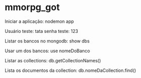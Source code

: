 # mmorpg_got
 
Iniciar a aplicação: nodemon app

Usuário teste: tata
senha teste: 123

Listar os bancos no mongodb: show dbs

Usar um dos bancos: use nomeDoBanco

Listar as collections: db.getCollectionNames()

Lista os documentos da collection: db.nomeDaCollection.find()

